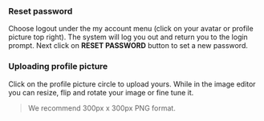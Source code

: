 ### Reset password
Choose logout under the my account menu (click on your avatar or profile picture top right). The system will log you out and return you to the login prompt. Next click on **RESET PASSWORD** button to set a new password.

### Uploading profile picture
Click on the profile picture circle to upload yours. While in the image editor you can resize, flip and rotate your image or fine tune it.

> We recommend 300px x 300px PNG format. 
